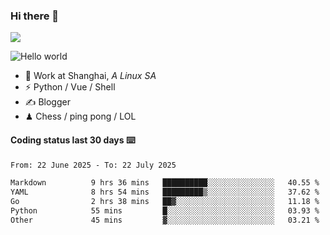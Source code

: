 ### Hi there 👋
![](https://komarev.com/ghpvc/?username=Xuhandsome)


<img src="https://github-readme-stats.vercel.app/api?username=XuHandsome&show_icons=true&theme=merko" alt="Hello world">

<br/>

- 🍻  Work at Shanghai, _A Linux SA_
- ⚡  Python / Vue / Shell
- ✍️  Blogger
- ♟  Chess / ping pong / LOL

#### Coding status last 30 days ⌨️

<!--START_SECTION:waka-->

```txt
From: 22 June 2025 - To: 22 July 2025

Markdown          9 hrs 36 mins   ██████████░░░░░░░░░░░░░░░   40.55 %
YAML              8 hrs 54 mins   █████████▒░░░░░░░░░░░░░░░   37.62 %
Go                2 hrs 38 mins   ██▓░░░░░░░░░░░░░░░░░░░░░░   11.18 %
Python            55 mins         █░░░░░░░░░░░░░░░░░░░░░░░░   03.93 %
Other             45 mins         ▓░░░░░░░░░░░░░░░░░░░░░░░░   03.21 %
```

<!--END_SECTION:waka-->
